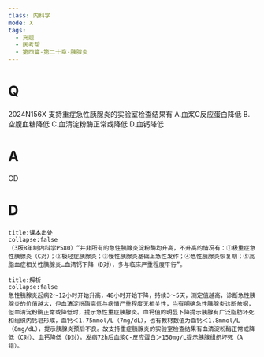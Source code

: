 ```yaml
---
class: 内科学
mode: X
tags:
  - 真题
  - 医考帮
  - 第四篇-第二十章-胰腺炎
---
```


# Q
2024N156X 支持重症急性胰腺炎的实验室检查结果有
A.血浆C反应蛋白降低
B.空腹血糖降低
C.血清淀粉酶正常或降低
D.血钙降低

# A
CD
# D
```ad-note
title:课本出处
collapse:false
（3版8年制内科学P580）“并非所有的急性胰腺炎淀粉酶均升高，不升高的情况有：①极重症急性胰腺炎（C对）；②极轻症胰腺炎；③慢性胰腺炎基础上急性发作；④急性胰腺炎恢复期；⑤高脂血症相关性胰腺炎…血清钙下降（D对），多与临床严重程度平行”。
```

```ad-summary
title:解析
collapse:false
急性胰腺炎起病2～12小时开始升高，48小时开始下降，持续3～5天，测定值越高，诊断急性胰腺炎的价值越大，但血清淀粉酶高低与病情严重程度无相关性，当有明确急性胰腺炎诊断依据，但血清淀粉酶正常或降低时，提示急性重症胰腺炎。血钙值的明显下降提示胰腺有广泛脂肪坏死和组织内钙皂形成，血钙＜1.75mmol/L（7mg/dL），也有教材数值为血钙＜1.8mmol/L（8mg/dL），提示胰腺炎预后不良。故支持重症胰腺炎的实验室检查结果有血清淀粉酶正常或降低（C对）、血钙降低（D对）。发病72h后血浆C-反应蛋白＞150mg/L提示胰腺组织坏死（A错）。
```

